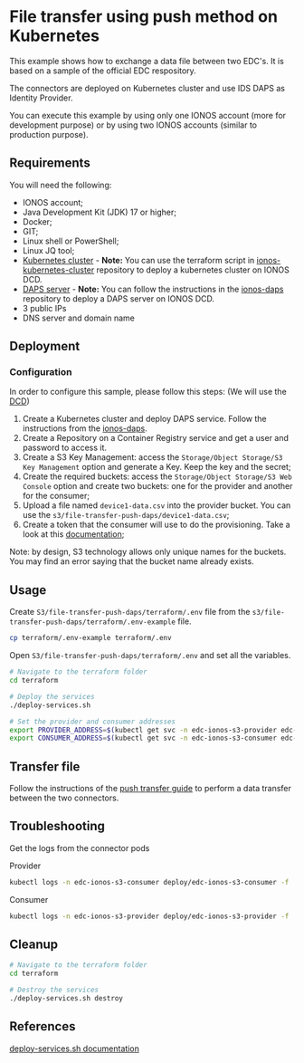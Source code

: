 # File transfer using push method on Kubernetes

This example shows how to exchange a data file between two EDC's. It is based on a sample of the official EDC respository.

The connectors are deployed on Kubernetes cluster and use IDS DAPS as Identity Provider.

You can execute this example by using only one IONOS account (more for development purpose) or by using two IONOS accounts (similar to production purpose).

## Requirements

You will need the following:
- IONOS account;
- Java Development Kit (JDK) 17 or higher;
- Docker;
- GIT;
- Linux shell or PowerShell;
- Linux JQ tool;
- [Kubernetes cluster](https://kubernetes.io/docs/setup/) - **Note:** You can use the terraform script in [ionos-kubernetes-cluster](https://github.com/Digital-Ecosystems/ionos-kubernetes-cluster) repository to deploy a kubernetes cluster on IONOS DCD.
- [DAPS server](https://github.com/Digital-Ecosystems/ionos-daps) - **Note:** You can follow the instructions in the [ionos-daps](https://github.com/Digital-Ecosystems/ionos-daps) repository to deploy a DAPS server on IONOS DCD.
- 3 public IPs
- DNS server and domain name


## Deployment

### Configuration
In order to configure this sample, please follow this steps:
(We will use the [DCD](https://dcd.ionos.com))
1) Create a Kubernetes cluster and deploy DAPS service. Follow the instructions from the [ionos-daps](https://github.com/Digital-Ecosystems/ionos-daps).
2) Create a Repository on a Container Registry service and get a user and password to access it.
3) Create a S3 Key Management: access the `Storage/Object Storage/S3 Key Management` option and generate a Key. Keep the key and the secret;
4) Create the required buckets: access the `Storage/Object Storage/S3 Web Console` option and create two buckets: one for the provider and another for the consumer;
5) Upload a file named `device1-data.csv` into the provider bucket. You can use the `s3/file-transfer-push-daps/device1-data.csv`;
6) Create a token that the consumer will use to do the provisioning. Take a look at this [documentation](https://github.com/ionos-cloud/edc-ionos-s3/blob/main/ionos_token.md);

Note: by design, S3 technology allows only unique names for the buckets. You may find an error saying that the bucket name already exists.

## Usage

Create `S3/file-transfer-push-daps/terraform/.env` file from the `s3/file-transfer-push-daps/terraform/.env-example` file.

```bash
cp terraform/.env-example terraform/.env
```

Open `S3/file-transfer-push-daps/terraform/.env` and set all the variables.

```bash
# Navigate to the terraform folder
cd terraform

# Deploy the services
./deploy-services.sh
```

```bash
# Set the provider and consumer addresses
export PROVIDER_ADDRESS=$(kubectl get svc -n edc-ionos-s3-provider edc-ionos-s3-provider -o jsonpath='{.status.loadBalancer.ingress[0].ip}')
export CONSUMER_ADDRESS=$(kubectl get svc -n edc-ionos-s3-consumer edc-ionos-s3-consumer -o jsonpath='{.status.loadBalancer.ingress[0].ip}')
```

## Transfer file

Follow the instructions of the [push transfer guide](../../guides/transfer/push/README.md) to perform a data transfer between the two connectors.

## Troubleshooting
Get the logs from the connector pods

Provider
```bash
kubectl logs -n edc-ionos-s3-consumer deploy/edc-ionos-s3-consumer -f
```

Consumer
```bash
kubectl logs -n edc-ionos-s3-provider deploy/edc-ionos-s3-provider -f
```

## Cleanup

```bash
# Navigate to the terraform folder
cd terraform

# Destroy the services
./deploy-services.sh destroy
```

## References
[deploy-services.sh documentation](./terraform/deploy-services.md)